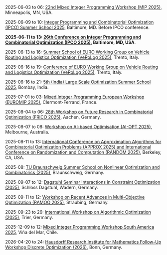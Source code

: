 2025-06-03 to 06: [22nd Mixed Integer Programming Workshop (MIP 2025)](https://mixedinteger.org/2025/ "MIP 2025 focuses on mixed integer programming, covering optimization algorithms, branch-and-cut methods, and integer constraints. Topics include scheduling, logistics, and machine learning applications, emphasizing computational techniques for solving complex combinatorial optimization problems."), Minneapolis, MN, USA.

2025-06-09 to 10: [Integer Programming and Combinatorial Optimization (IPCO) Summer School 2025](https://ipco25.cs.jhu.edu/summerschool/), Baltimore, MD. Before IPCO conference.

**2025-06-11 to 13: [26th Conference on Integer Programming and Combinatorial Optimization (IPCO 2025)](https://ipco25.cs.jhu.edu "IPCO 2025 focuses on integer programming and combinatorial optimization, covering polyhedral combinatorics, cutting planes, and approximation algorithms. Topics include network optimization, scheduling, and applications in logistics, emphasizing rigorous optimization techniques."), Baltimore, MD, USA**.

2025-06-13 to 16: [Summer School of EURO Working Group on Vehicle Routing and Logistics Optimization (VeRoLog 2025)](https://verolog2025.unitn.it/), Trento, Italy.

2025-06-16 to 19: [Conference of EURO Working Group on Vehicle Routing and Logistics Optimization (VeRoLog 2025)](https://verolog2025.unitn.it/), Trento, Italy.

2025-06-16 to 21: [5th (India) Large Scale Optimization Summer School 2025](https://www.ieor.iitb.ac.in/lso2025/), Bombay, India.

2025-07-01 to 03: [Mixed Integer Programming European Workshop (EUROMIP 2025)](https://mixedinteger.org/EUROMIP/2025/ "EUROMIP 2025 focuses on mixed integer programming, covering branch-and-bound, cutting planes, and heuristic methods. Topics include combinatorial optimization, scheduling, and applications in logistics and energy, emphasizing computational techniques for integer optimization problems."), Clermont-Ferrand, France.

2025-08-04 to 06: [28th Workshop on Future Research in Combinatorial Optimization (FRICO 2025)](https://frico.rwth-aachen.de/ "FRICO 2025 focuses on combinatorial optimization, covering graph algorithms, integer programming, and heuristic methods. Topics include scheduling, network optimization, and applications in logistics and AI, emphasizing theoretical and practical combinatorial optimization research."), Aachen, Germany.

2025-08-07 to 08: [Workshop on AI-based Optimisation (AI-OPT 2025)](https://optima.org.au/2025-workshop-on-ai-based-optimisation-ai-opt-2025/ "AI-OPT 2025 focuses on AI-based optimization, covering reinforcement learning, neural combinatorial optimization, and metaheuristics. Topics include applications in logistics, scheduling, and energy systems, emphasizing AI-driven computational methods for solving complex optimization problems."), Melbourne, Australia.

2025-08-11 to 13: [International Conference on Approximation Algorithms for Combinatorial Optimization Problems (APPROX 2025) and International Conference on Randomization and Computation (RANDOM 2025)](https://approxconference.com "APPROX/RANDOM 2025 focuses on approximation algorithms and randomized computation, covering combinatorial optimization, probabilistic algorithms, and complexity. Topics include graph algorithms, machine learning, and applications in networks, emphasizing theoretical and practical algorithmic advancements."), Berkeley, CA, USA.

2025-08: [TU Braunschweig Summer School on Nonlinear Optimization and Combinatorics (2025)](http://www.iaa.tu-bs.de/AppliedAlgebra/SummerSchool2025/), Braunschweig, Germany.

2025-09-07 to 12: [Dagstuhl Seminar Interactions in Constraint Optimization (2025)](https://www.dagstuhl.de/25371 "This seminar explores constraint optimization, covering constraint satisfaction, integer programming, and hybrid methods. Topics include applications in scheduling, planning, and AI, emphasizing computational techniques for solving complex combinatorial optimization problems with interacting constraints."), Schloss Dagstuhl, Wadern, Germany.

2025-09-11 to 12: [Workshop on Recent Advances in Multi-Objective Optimization (RAMOO 2025)](https://moo.univie.ac.at/ "RAMOO 2025 focuses on multi-objective optimization, covering Pareto optimization, evolutionary algorithms, and decision-making. Topics include applications in engineering, logistics, and AI, emphasizing computational methods for balancing multiple objectives in complex optimization problems."), Straubing, Germany.

2025-09-23 to 26: [International Workshop on Algorithmic Optimization (2025)](https://alop.uni-trier.de/event/international-workshop-on-algorithmic-optimization/ "This workshop explores algorithmic optimization, covering convex optimization, combinatorial algorithms, and machine learning optimization. Topics include applications in logistics, energy, and AI, emphasizing computational and theoretical advances in efficient optimization algorithms and techniques."), Trier, Germany.

2025-12-09 to 12: [Mixed Integer Programming Workshop South America 2025](https://mixedinteger.org/MIPSouthAmerica/2025/ "This workshop explores mixed integer programming, covering branch-and-bound, cutting planes, and heuristic methods. Topics include applications in logistics, scheduling, and energy systems, emphasizing computational techniques for solving complex combinatorial optimization problems with integer constraints."), Viña del Mar, Chile.

2026-04-20 to 24: [Hausdorff Research Institute for Mathematics Follow-Up Workshop Discrete Optimization (2026)](https://www.mathematics.uni-bonn.de/him/programs/follow-up-workshops/2026_04_20 "This workshop explores discrete optimization, covering integer programming, combinatorial algorithms, and graph optimization. Topics include applications in scheduling, logistics, and network design, emphasizing computational and theoretical methods for solving discrete optimization problems."), Bonn, Germany.

